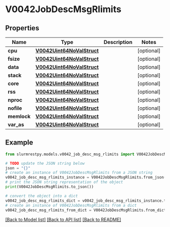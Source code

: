 # V0042JobDescMsgRlimits


## Properties

Name | Type | Description | Notes
------------ | ------------- | ------------- | -------------
**cpu** | [**V0042Uint64NoValStruct**](V0042Uint64NoValStruct.md) |  | [optional]
**fsize** | [**V0042Uint64NoValStruct**](V0042Uint64NoValStruct.md) |  | [optional]
**data** | [**V0042Uint64NoValStruct**](V0042Uint64NoValStruct.md) |  | [optional]
**stack** | [**V0042Uint64NoValStruct**](V0042Uint64NoValStruct.md) |  | [optional]
**core** | [**V0042Uint64NoValStruct**](V0042Uint64NoValStruct.md) |  | [optional]
**rss** | [**V0042Uint64NoValStruct**](V0042Uint64NoValStruct.md) |  | [optional]
**nproc** | [**V0042Uint64NoValStruct**](V0042Uint64NoValStruct.md) |  | [optional]
**nofile** | [**V0042Uint64NoValStruct**](V0042Uint64NoValStruct.md) |  | [optional]
**memlock** | [**V0042Uint64NoValStruct**](V0042Uint64NoValStruct.md) |  | [optional]
**var_as** | [**V0042Uint64NoValStruct**](V0042Uint64NoValStruct.md) |  | [optional]

## Example

```python
from slurmrestpy.models.v0042_job_desc_msg_rlimits import V0042JobDescMsgRlimits

# TODO update the JSON string below
json = "{}"
# create an instance of V0042JobDescMsgRlimits from a JSON string
v0042_job_desc_msg_rlimits_instance = V0042JobDescMsgRlimits.from_json(json)
# print the JSON string representation of the object
print(V0042JobDescMsgRlimits.to_json())

# convert the object into a dict
v0042_job_desc_msg_rlimits_dict = v0042_job_desc_msg_rlimits_instance.to_dict()
# create an instance of V0042JobDescMsgRlimits from a dict
v0042_job_desc_msg_rlimits_from_dict = V0042JobDescMsgRlimits.from_dict(v0042_job_desc_msg_rlimits_dict)
```
[[Back to Model list]](../README.md#documentation-for-models) [[Back to API list]](../README.md#documentation-for-api-endpoints) [[Back to README]](../README.md)


